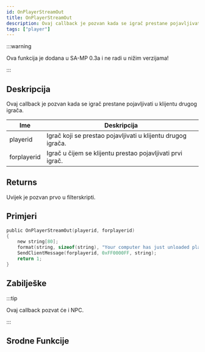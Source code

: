 ```yaml
---
id: OnPlayerStreamOut
title: OnPlayerStreamOut
description: Ovaj callback je pozvan kada se igrač prestane pojavljivati u klijentu drugog igrača.
tags: ["player"]
---
```


:::warning

Ova funkcija je dodana u SA-MP 0.3a i ne radi u nižim verzijama!

:::

## Deskripcija

Ovaj callback je pozvan kada se igrač prestane pojavljivati u klijentu drugog igrača.

| Ime         | Deskripcija                                                  |
| ----------- | ------------------------------------------------------------ |
| playerid    | Igrač koji se prestao pojavljivati u klijentu drugog igrača. |
| forplayerid | Igrač u čijem se klijentu prestao pojavljivati prvi igrač.   |

## Returns

Uvijek je pozvan prvo u filterskripti.

## Primjeri

```c
public OnPlayerStreamOut(playerid, forplayerid)
{
    new string[80];
    format(string, sizeof(string), "Your computer has just unloaded player ID %d", playerid);
    SendClientMessage(forplayerid, 0xFF0000FF, string);
    return 1;
}
```

## Zabilješke

:::tip

Ovaj callback pozvat će i NPC.

:::

## Srodne Funkcije
